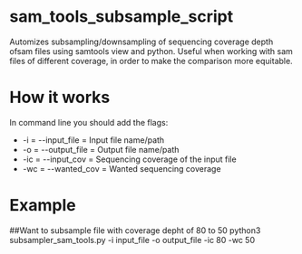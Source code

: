 # sam_tools_subsample_script
Automizes subsampling/downsampling of sequencing coverage depth ofsam files using samtools view and python.
Useful when working with sam files of different coverage, in order to make the comparison more equitable.

# How it works
In command line you should add the flags:
* -i = --input_file = Input file name/path
* -o = --output_file = Output file name/path
* -ic = --input_cov = Sequencing coverage of the input file
* -wc = --wanted_cov = Wanted sequencing coverage

# Example
##Want to subsample file with coverage depht of 80 to 50
python3 subsampler_sam_tools.py -i input_file -o output_file -ic 80 -wc 50
